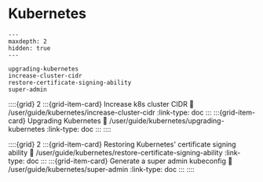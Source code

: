 # Kubernetes

```{toctree}
---
maxdepth: 2
hidden: true
---

upgrading-kubernetes
increase-cluster-cidr
restore-certificate-signing-ability
super-admin
```

::::{grid} 2
:::{grid-item-card} Increase k8s cluster CIDR
:link: /user/guide/kubernetes/increase-cluster-cidr
:link-type: doc
:::
:::{grid-item-card} Upgrading Kubernetes
:link: /user/guide/kubernetes/upgrading-kubernetes
:link-type: doc
:::
::::

::::{grid} 2
:::{grid-item-card} Restoring Kubernetes' certificate signing ability
:link: /user/guide/kubernetes/restore-certificate-signing-ability
:link-type: doc
:::
:::{grid-item-card} Generate a super admin kubeconfig
:link: /user/guide/kubernetes/super-admin
:link-type: doc
:::
::::
